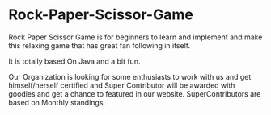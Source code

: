 # Rock-Paper-Scissor-Game
Rock Paper Scissor Game is for beginners to learn and implement and make this relaxing game that has great fan following in itself.

It is totally based On Java and a bit fun. 

Our Organization is looking for some enthusiasts to work with us and get himself/herself certified and Super Contributor will be awarded with goodies and get a chance to featured in our website. 
SuperContributors are based on Monthly standings.
